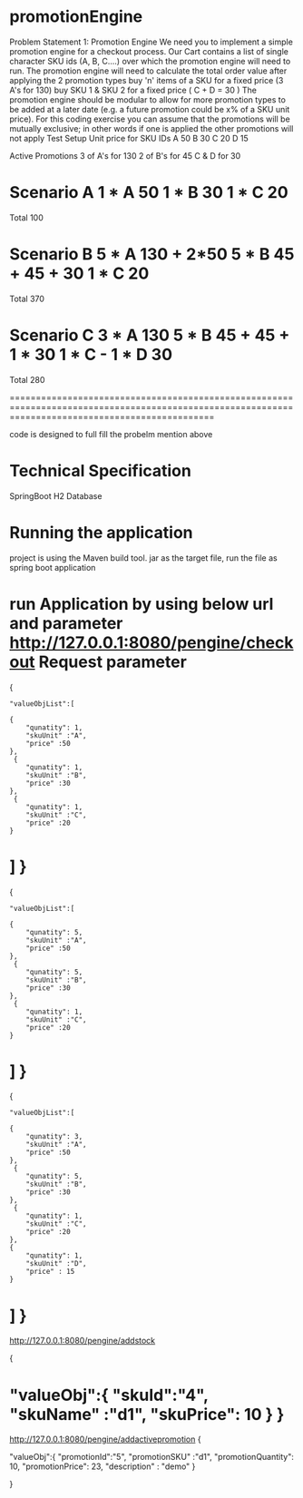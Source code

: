# promotionEngine

Problem Statement 1: Promotion Engine
We need you to implement a simple promotion engine for a checkout process. Our Cart contains a list of single character SKU ids (A, B, C....) over which the promotion engine will need to run.
The promotion engine will need to calculate the total order value after applying the 2 promotion types
	buy 'n' items of a SKU for a fixed price (3 A's for 130)
	buy SKU 1 & SKU 2 for a fixed price ( C + D = 30 )
The promotion engine should be modular to allow for more promotion types to be added at a later date (e.g. a future promotion could be x% of a SKU unit price). For this coding exercise you can assume that the promotions will be mutually exclusive; in other words if one is applied the other promotions will not apply
Test Setup
Unit price for SKU IDs
A      50
B      30
C      20
D      15

Active Promotions
3 of A's for 130
2 of B's for 45
C & D for 30

Scenario A
1 * A     50
1 * B     30
1 * C     20
======
Total     100

Scenario B
5 * A     130 + 2*50
5 * B     45 + 45 + 30
1 * C     20
======
Total     370

Scenario C
3 * A     130
5 * B     45 + 45 + 1 * 30
1 * C     -
1 * D     30
======
Total     280


===================================================================================================================================================

code is designed to full fill the probelm mention above

# Technical Specification
  SpringBoot
  H2 Database 
# Running the application 
  project is using the Maven build tool. jar as the target file, run the file as spring boot application 
  
  run Application by using below url and parameter
  http://127.0.0.1:8080/pengine/checkout
  Request parameter
  =========================================================================================================
  {
    
    "valueObjList":[

    {
        "qunatity": 1,
        "skuUnit" :"A",
        "price" :50
    },
     {
        "qunatity": 1,
        "skuUnit" :"B",
        "price" :30
    },
     {
        "qunatity": 1,
        "skuUnit" :"C",
        "price" :20
    }
]
}
==================================================================================================
{
    
    "valueObjList":[

    {
        "qunatity": 5,
        "skuUnit" :"A",
        "price" :50
    },
     {
        "qunatity": 5,
        "skuUnit" :"B",
        "price" :30
    },
     {
        "qunatity": 1,
        "skuUnit" :"C",
        "price" :20
    }
]
}
================================================================================
{
    
    "valueObjList":[

    {
        "qunatity": 3,
        "skuUnit" :"A",
        "price" :50
    },
     {
        "qunatity": 5,
        "skuUnit" :"B",
        "price" :30
    },
     {
        "qunatity": 1,
        "skuUnit" :"C",
        "price" :20
    },
    {
        "qunatity": 1,
        "skuUnit" :"D",
        "price" : 15
    }
]
}
=====================================================================================================

http://127.0.0.1:8080/pengine/addstock


{

"valueObj":{
    "skuId":"4",
     "skuName" :"d1",
     "skuPrice": 10
}
}
 ================================================================================
 http://127.0.0.1:8080/pengine/addactivepromotion
 {

"valueObj":{
    "promotionId":"5",
     "promotionSKU" :"d1",
     "promotionQuantity": 10,
     "promotionPrice": 23,
     "description" : "demo"
}

}
